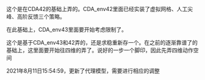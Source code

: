 这个是在CDA42的基础上弄的。CDA_env42里面已经实装了虚拟网格、人工尖峰、高阶反馈三个策略。

在此基础上，CDA_env43里面要开始考虑限制了。

这个是基于CDA_env43和42弄的，还是求稳重新存一个。在之前的逐渐靠谱了的基础上，这里面要开始往四维的弄了。说好的一步一个脚印，因此先弄四维动作空间

2021年8月11日15:54:59，更新了代理模型，需要进行相应的调整